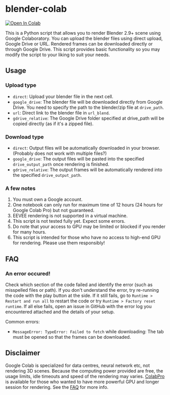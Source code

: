 # blender-colab

<a href="https://colab.research.google.com/github/ynshung/blender-colab/blob/master/blender_render.ipynb" target="_parent"><img src="https://colab.research.google.com/assets/colab-badge.svg" alt="Open In Colab"/></a>

This is a Python script that allows you to render Blender 2.9+ scene using Google Colaboratory.
You can upload the blender files using direct upload, Google Drive or URL. Rendered frames can be downloaded directly or through Google Drive.
This script provides basic functionality so you may modify the script to your liking to suit your needs.

## Usage
### Upload type
* `direct`: Upload your blender file in the next cell.
* `google_drive`: The blender file will be downloaded directly from Google Drive. You need to specify the path to the blender/zip file at `drive_path`.
* `url`: Direct link to the blender file in `url_blend`.
* `gdrive_relative`: The Google Drive folder specified at drive_path will be copied directly (as if it's a zipped file).

### Download type
* `direct`: Output files will be automatically downloaded in your browser. (Probably does not work with multiple files?)
* `google_drive`: The output files will be pasted into the specified `drive_output_path` once rendering is finished.
* `gdrive_relative`: The output frames will be automatically rendered into the specified `drive_output_path`.

### A few notes
1. You must own a Google account.
2. One notebook can only run for maximum time of 12 hours (24 hours for Google Colab Pro) but not guaranteed.
3. EEVEE rendering is not supported in a virtual machine.
4. This script is not tested fully yet. Expect some errors.
5. Do note that your access to GPU may be limited or blocked if you render for many hours.
6. This script is intended for those who have no access to high-end GPU for rendering. Please use them responsibly!

## FAQ
### An error occured!
Check which section of the code failed and identify the error (such as misspelled files or path). If you don't understand the error, try re-running the code with the play button at the side. If it still fails, go to `Runtime > Restart and run all` to restart the code or try `Runtime > Factory reset runtime`. If all else fails, open an issue in GitHub with the error log you encountered attached and the details of your setup.

Common errors:
* `MessageError: TypeError: Failed to fetch` while downloading: The tab must be opened so that the frames can be downloaded.

## Disclaimer
Google Colab is specialized for data centres, neural network etc, not rendering 3D scenes. Because the computing power provided are free, the usage limits, idle timeouts and speed of the rendering may varies. [ColabPro](https://colab.research.google.com/signup) is available for those who wanted to have more powerful GPU and longer session for rendering. See the [FAQ](https://research.google.com/colaboratory/faq.html) for more info.
